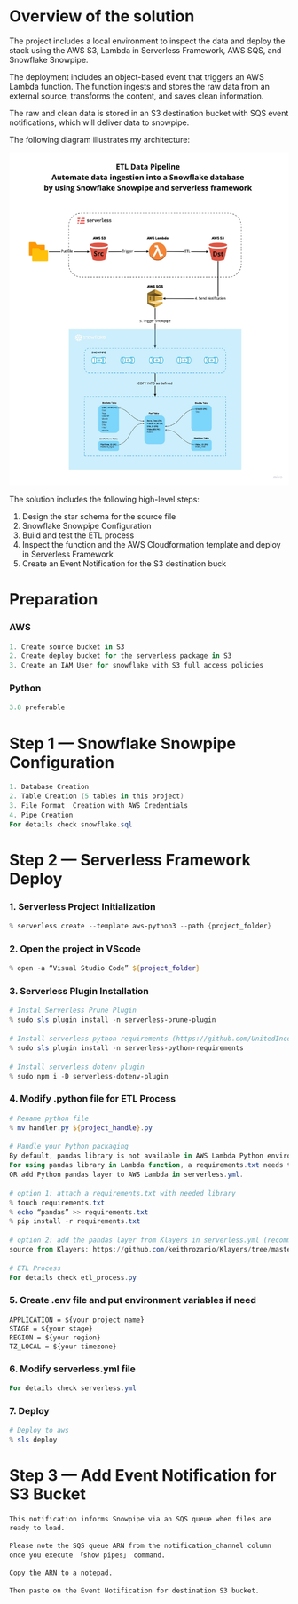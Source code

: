 # Overview of the solution
The project includes a local environment to inspect the data and deploy the stack using the AWS S3, Lambda in Serverless Framework, AWS SQS, and Snowflake Snowpipe. 

The deployment includes an object-based event that triggers an AWS Lambda function. The function ingests and stores the raw data from an external source, transforms the content, and saves clean information. 

The raw and clean data is stored in an S3 destination bucket with SQS event notifications, which will deliver data to snowpipe.

The following diagram illustrates my architecture:

![alt text](https://github.com/miaaaalu/AWS-Lambda-to-Snowflake-Data-Cloud-ETL-Integration-with-Serverless/blob/master/ETL_Pipeline.jpg?raw=true)

The solution includes the following high-level steps:

1. Design the star schema for the source file 
2. Snowflake Snowpipe Configuration
3. Build and test the ETL process
2. Inspect the function and the AWS Cloudformation template and deploy in Serverless Framework
5. Create an Event Notification for the S3 destination buck

# Preparation

### AWS
```powershell
1. Create source bucket in S3
2. Create deploy bucket for the serverless package in S3 
3. Create an IAM User for snowflake with S3 full access policies
```
### Python 
```powershell
3.8 preferable
```

# Step 1 — Snowflake Snowpipe Configuration
```powershell
1. Database Creation
2. Table Creation (5 tables in this project)
3. File Format  Creation with AWS Credentials
4. Pipe Creation 
For details check snowflake.sql
```

# Step 2 — Serverless Framework Deploy

### 1. Serverless Project Initialization
```powershell
% serverless create --template aws-python3 --path {project_folder}
```

### 2. Open the project in VScode
```powershell
% open -a “Visual Studio Code” ${project_folder}
```

### 3. Serverless Plugin Installation
```powershell
# Instal Serverless Prune Plugin 
% sudo sls plugin install -n serverless-prune-plugin

# Install serverless python requirements (https://github.com/UnitedIncome/serverless-python-requirements)
% sudo sls plugin install -n serverless-python-requirements

# Install serverless dotenv plugin
% sudo npm i -D serverless-dotenv-plugin
```
### 4. Modify .python file for ETL Process
```powershell
# Rename python file
% mv handler.py ${project_handle}.py

# Handle your Python packaging
By default, pandas library is not available in AWS Lambda Python environments. 
For using pandas library in Lambda function, a requirements.txt needs to be attached.
OR add Python pandas layer to AWS Lambda in serverless.yml.

# option 1: attach a requirements.txt with needed library
% touch requirements.txt
% echo “pandas” >> requirements.txt
% pip install -r requirements.txt

# option 2: add the pandas layer from Klayers in serverless.yml (recommend)
source from Klayers: https://github.com/keithrozario/Klayers/tree/master/deployments/python3.8/arns 

# ETL Process
For details check etl_process.py
```
### 5. Create .env file and put environment variables if need
```env
APPLICATION = ${your project name}
STAGE = ${your stage}
REGION = ${your region}
TZ_LOCAL = ${your timezone}
```
### 6. Modify serverless.yml file
```Powershell
For details check serverless.yml
```

### 7. Deploy
```Powershell
# Deploy to aws 
% sls deploy
```

# Step 3 — Add Event Notification for S3 Bucket

```
This notification informs Snowpipe via an SQS queue when files are ready to load.

Please note the SQS queue ARN from the notification_channel column once you execute 「show pipes」 command. 

Copy the ARN to a notepad.

Then paste on the Event Notification for destination S3 bucket.
```